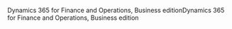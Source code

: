 <span data-ttu-id="a8fae-101">Dynamics 365 for Finance and Operations, Business edition</span><span class="sxs-lookup"><span data-stu-id="a8fae-101">Dynamics 365 for Finance and Operations, Business edition</span></span>

